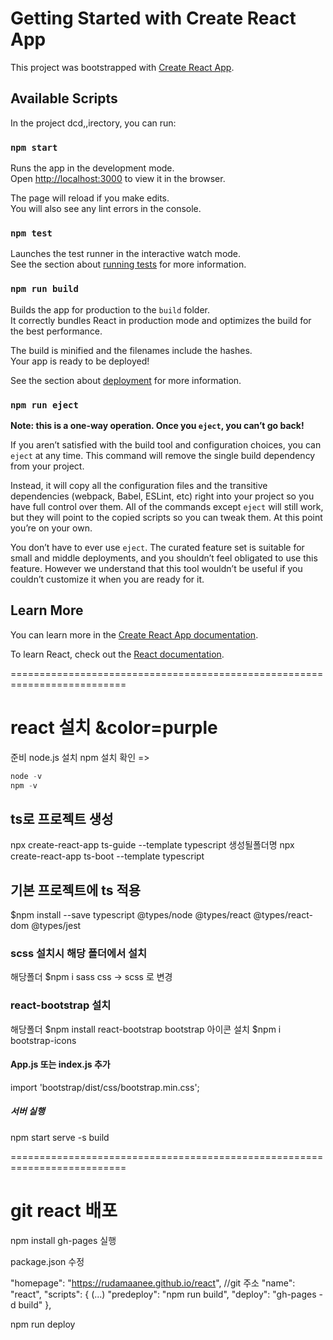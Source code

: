 # Getting Started with Create React App

This project was bootstrapped with [Create React App](https://github.com/facebook/create-react-app).

## Available Scripts

In the project dcd,,irectory, you can run:

### `npm start`

Runs the app in the development mode.\
Open [http://localhost:3000](http://localhost:3000) to view it in the browser.

The page will reload if you make edits.\
You will also see any lint errors in the console.

### `npm test`

Launches the test runner in the interactive watch mode.\
See the section about [
  running tests](https://facebook.github.io/create-react-app/docs/running-tests) for more information.

### `npm run build`

Builds the app for production to the `build` folder.\
It correctly bundles React in production mode and optimizes the build for the best performance.

The build is minified and the filenames include the hashes.\
Your app is ready to be deployed!

See the section about [deployment](https://facebook.github.io/create-react-app/docs/deployment) for more information.

### `npm run eject`

**Note: this is a one-way operation. Once you `eject`, you can’t go back!**

If you aren’t satisfied with the build tool and configuration choices, you can `eject` at any time. This command will remove the single build dependency from your project.

Instead, it will copy all the configuration files and the transitive dependencies (webpack, Babel, ESLint, etc) right into your project so you have full control over them. All of the commands except `eject` will still work, but they will point to the copied scripts so you can tweak them. At this point you’re on your own.

You don’t have to ever use `eject`. The curated feature set is suitable for small and middle deployments, and you shouldn’t feel obligated to use this feature. However we understand that this tool wouldn’t be useful if you couldn’t customize it when you are ready for it.

## Learn More

You can learn more in the [Create React App documentation](https://facebook.github.io/create-react-app/docs/getting-started).

To learn React, check out the [React documentation](https://reactjs.org/).

==========================================================================

# react 설치 &color=purple

준비 node.js 설치 npm 설치 확인 => 
``` C
node -v
npm -v
```

## ts로 프로젝트 생성
npx create-react-app ts-guide --template typescript
                    생성될폴더명
npx create-react-app ts-boot --template typescript

## 기본 프로젝트에 ts 적용
$npm install --save typescript @types/node @types/react @types/react-dom @types/jest

### scss 설치시 해당 폴더에서 설치
해당폴더 $npm i sass
css -> scss 로 변경


### react-bootstrap 설치 
해당폴더 $npm install react-bootstrap bootstrap
아이콘 설치
$npm i bootstrap-icons

#### App.js 또는 index.js 추가
import 'bootstrap/dist/css/bootstrap.min.css';


##### 서버 실행
npm start
serve -s build

==========================================================================

# git react 배포

npm install gh-pages 실행

package.json 수정

"homepage": "https://rudamaanee.github.io/react", //git 주소
"name": "react",
"scripts": {
    (...)
    "predeploy": "npm run build",
    "deploy": "gh-pages -d build"
  },

npm run deploy
